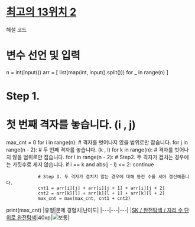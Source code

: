 # [최고의 13위치 2 ](https://www.codetree.ai/missions/18/problems/best-place-of-13-2)
해설 코드
# 변수 선언 및 입력
n = int(input())
arr = [
    list(map(int, input().split()))
    for _ in range(n)
]

# Step 1.
# 첫 번째 격자를 놓습니다. (i , j)
max_cnt = 0
for i in range(n):
    # 격자를 벗어나지 않을 범위로만 잡습니다.
    for j in range(n - 2):
        # 두 번째 격자를 놓습니다. (k , l)
        for k in range(n):
            # 격자를 벗어나지 않을 범위로만 잡습니다.
            for l in range(n - 2):
                # Step2. 두 격자가 겹치는 경우에는 가짓수로 세지 않습니다.
                if i == k and abs(j - l) <= 2:
                        continue
                
                # Step 3. 두 격자가 겹치지 않는 경우에 대해 동전 수를 세어 갱신해줍니다.
                cnt1 = arr[i][j] + arr[i][j + 1] + arr[i][j + 2]
                cnt2 = arr[k][l] + arr[k][l + 1] + arr[k][l + 2]
                max_cnt = max(max_cnt, cnt1 + cnt2)

print(max_cnt)
|유형|문제 경험치|난이도|
|---|---|---|
|[SK / 완전탐색 / 자리 수 단위로 완전탐색](https://www.codetree.ai/missions?missionId=18)|40xp|![보통][medium]|








[b5]: https://img.shields.io/badge/Bronze_5-%235D3E31.svg
[b4]: https://img.shields.io/badge/Bronze_4-%235D3E31.svg
[b3]: https://img.shields.io/badge/Bronze_3-%235D3E31.svg
[b2]: https://img.shields.io/badge/Bronze_2-%235D3E31.svg
[b1]: https://img.shields.io/badge/Bronze_1-%235D3E31.svg
[s5]: https://img.shields.io/badge/Silver_5-%23394960.svg
[s4]: https://img.shields.io/badge/Silver_4-%23394960.svg
[s3]: https://img.shields.io/badge/Silver_3-%23394960.svg
[s2]: https://img.shields.io/badge/Silver_2-%23394960.svg
[s1]: https://img.shields.io/badge/Silver_1-%23394960.svg
[g5]: https://img.shields.io/badge/Gold_5-%23FFC433.svg
[g4]: https://img.shields.io/badge/Gold_4-%23FFC433.svg
[g3]: https://img.shields.io/badge/Gold_3-%23FFC433.svg
[g2]: https://img.shields.io/badge/Gold_2-%23FFC433.svg
[g1]: https://img.shields.io/badge/Gold_1-%23FFC433.svg
[p5]: https://img.shields.io/badge/Platinum_5-%2376DDD8.svg
[p4]: https://img.shields.io/badge/Platinum_4-%2376DDD8.svg
[p3]: https://img.shields.io/badge/Platinum_3-%2376DDD8.svg
[p2]: https://img.shields.io/badge/Platinum_2-%2376DDD8.svg
[p1]: https://img.shields.io/badge/Platinum_1-%2376DDD8.svg
[passed]: https://img.shields.io/badge/Passed-%23009D27.svg
[failed]: https://img.shields.io/badge/Failed-%23D24D57.svg
[easy]: https://img.shields.io/badge/쉬움-%235cb85c.svg?for-the-badge
[medium]: https://img.shields.io/badge/보통-%23FFC433.svg?for-the-badge
[hard]: https://img.shields.io/badge/어려움-%23D24D57.svg?for-the-badge

